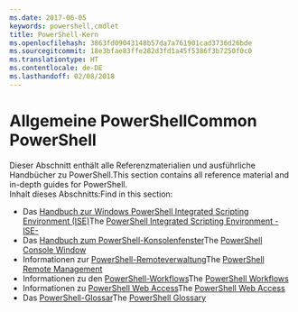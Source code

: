 ```yaml
---
ms.date: 2017-06-05
keywords: powershell,cmdlet
title: PowerShell-Kern
ms.openlocfilehash: 3863fd09043148b57da7a761901cad3736d26bde
ms.sourcegitcommit: 18e3bfae83ffe282d3fd1a45f5386f3b7250f0c0
ms.translationtype: HT
ms.contentlocale: de-DE
ms.lasthandoff: 02/08/2018
---
```

# <a name="common-powershell"></a><span data-ttu-id="79e09-103">Allgemeine PowerShell</span><span class="sxs-lookup"><span data-stu-id="79e09-103">Common PowerShell</span></span>
<span data-ttu-id="79e09-104">Dieser Abschnitt enthält alle Referenzmaterialien und ausführliche Handbücher zu PowerShell.</span><span class="sxs-lookup"><span data-stu-id="79e09-104">This section contains all reference material and in-depth guides for PowerShell.</span></span>  
<span data-ttu-id="79e09-105">Inhalt dieses Abschnitts:</span><span class="sxs-lookup"><span data-stu-id="79e09-105">Find in this section:</span></span>
- <span data-ttu-id="79e09-106">Das [Handbuch zur Windows PowerShell Integrated Scripting Environment (ISE)](ise-guide.md)</span><span class="sxs-lookup"><span data-stu-id="79e09-106">The [PowerShell Integrated Scripting Environment -ISE-](ise-guide.md)</span></span>
- <span data-ttu-id="79e09-107">Das [Handbuch zum PowerShell-Konsolenfenster](console-guide.md)</span><span class="sxs-lookup"><span data-stu-id="79e09-107">The [PowerShell Console Window](console-guide.md)</span></span>
- <span data-ttu-id="79e09-108">Informationen zur [PowerShell-Remoteverwaltung](Running-Remote-Commands.md)</span><span class="sxs-lookup"><span data-stu-id="79e09-108">The [PowerShell Remote Management](Running-Remote-Commands.md)</span></span>
- <span data-ttu-id="79e09-109">Informationen zu den [PowerShell-Workflows](workflows-guide.md)</span><span class="sxs-lookup"><span data-stu-id="79e09-109">The [PowerShell Workflows](workflows-guide.md)</span></span>
- <span data-ttu-id="79e09-110">Informationen zu [PowerShell Web Access](web-access.md)</span><span class="sxs-lookup"><span data-stu-id="79e09-110">The [PowerShell Web Access](web-access.md)</span></span>
- <span data-ttu-id="79e09-111">Das [PowerShell-Glossar](../Windows-PowerShell-Glossary.md)</span><span class="sxs-lookup"><span data-stu-id="79e09-111">The [PowerShell Glossary](../Windows-PowerShell-Glossary.md)</span></span>

